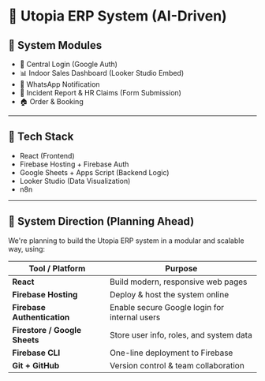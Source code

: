 # 🌟 Utopia ERP System (AI-Driven)

## 🧩 System Modules

- 🔐 Central Login (Google Auth)  
- 📊 Indoor Sales Dashboard (Looker Studio Embed)  
- 💬 WhatsApp Notification  
- 📝 Incident Report & HR Claims (Form Submission)  
- 🏠 Order & Booking 

---

## 🚀 Tech Stack

- React (Frontend)  
- Firebase Hosting + Firebase Auth  
- Google Sheets + Apps Script (Backend Logic)  
- Looker Studio (Data Visualization)  
- n8n 

---

## 🧭 System Direction (Planning Ahead)

We're planning to build the Utopia ERP system in a modular and scalable way, using:

| Tool / Platform              | Purpose                                                       |
|------------------------------|---------------------------------------------------------------|
| **React**                    | Build modern, responsive web pages                           |
| **Firebase Hosting**         | Deploy & host the system online                              |
| **Firebase Authentication**  | Enable secure Google login for internal users                |
| **Firestore / Google Sheets**| Store user info, roles, and system data                      |
| **Firebase CLI**             | One-line deployment to Firebase                              |
| **Git + GitHub**             | Version control & team collaboration                         |

